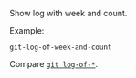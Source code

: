 Show log with week and count.

Example:

```shell
git-log-of-week-and-count
```

Compare [`git log-of-*`](../git-log-of).
